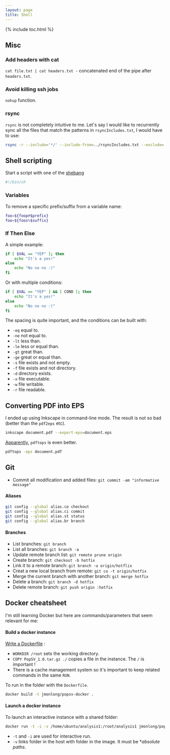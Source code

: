 ```yaml
---
layout: page
title: Shell
---
```


{% include toc.html %}

## Misc

### Add headers with cat

`cat file.txt | cat headers.txt -` concatenated end of the pipe after `headers.txt`.

### Avoid killing ssh jobs

`nohup` function.

### rsync

`rsync` is not completely intuitive to me. Let's say I would like to recurrently sync all the files that match the patterns in `rsyncIncludes.txt`, I would have to use:

~~~sh
rsync -r --include='*/' --include-from=../rsyncIncludes.txt --exclude='*' --prune-empty-dirs SRC DEST
~~~

## Shell scripting

Start a script with one of the [shebang](https://en.wikipedia.org/wiki/Shebang_%28Unix%29)

~~~sh
#!/bin/sh
~~~

### Variables

To remove a specific prefix/suffix from a variable name:

~~~sh
foo=${foop#$prefix}
foo=${foos%$suffix}
~~~

### If Then Else

A simple example:

~~~sh
if [ $VAL == "YEP" ]; then
	echo "It's a yes!"
else
	echo "No no no :("
fi
~~~

Or with multiple conditions:

~~~sh
if [ $VAL == "YEP" ] && [ COND ]; then
	echo "It's a yes!"
else
	echo "No no no :("
fi
~~~

The spacing is quite important, and the conditions can be built with:

+ `-eq` equal to.
+ `-ne` not equal to.
+ `-lt` less than.
+ `-le` less or equal than.
+ `-gt` great than.
+ `-ge` great or equal than.
+ `-s` file exists and not empty.
+ `-f` file exists and not directory.
+ `-d` directory exists.
+ `-x` file executable.
+ `-w` file writable.
+ `-r` file readable.


## Converting PDF into EPS

I ended up using Inkscape in command-line mode. The result is not so bad (better than the `pdf2eps` etc).

~~~sh
inkscape document.pdf --export-eps=document.eps
~~~

[Apparently](http://blm.io/blog/convert-pdf-eps-osx/), `pdftops` is even better. 

~~~sh
pdftops -eps document.pdf
~~~

## Git

+ Commit all modification and added files: `git commit -am "informative message"`

#### Aliases

~~~sh
git config --global alias.co checkout
git config --global alias.ci commit
git config --global alias.st status
git config --global alias.br branch
~~~


#### Branches

+ List branches: `git branch`
+ List all branches: `git branch -a`
+ Update remote branch list: `git remote prune origin`
+ Create branch: `git checkout -b hotfix`
+ Link it to a remote branch: `git branch -u origin/hotflix`
+ Creat a new local branch from remote: `git co -t origin/hotfix`
+ Merge the current branch with another branch: `git merge hotfix`
+ Delete a branch: `git branch -d hotfix`
+ Delete remote branch: `git push origin :hotfix`


## Docker cheatsheet

I'm still learning Docker but here are commands/parameters that seem relevant for me:

#### Build a docker instance

[Write a Dockerfile](https://docs.docker.com/engine/userguide/eng-image/dockerfile_best-practices/) :

+ `WORKDIR /root` sets the working directory.
+ `COPY PopSV_1.0.tar.gz ./` copies a file in the instance. The `/` is important !
+ There is a cache management system so it's important to keep related commands in the same `RUN`.

To run in the folder with the `Dockerfile`.

~~~sh
docker build -t jmonlong/popsv-docker .
~~~

#### Launch a docker instance

To launch an interactive instance with a shared folder:

~~~sh
docker run -t -i -v /home/ubuntu/analysis1:/root/analysis1 jmonlong/popsv-docker
~~~

+ `-t` and `-i` are used for interactive run.
+ `-v` links folder in the host with folder in the image. It must be **absolute paths*.

